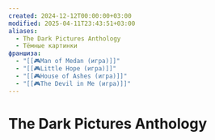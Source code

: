 ```yaml
---
created: 2024-12-12T00:00:00+03:00
modified: 2025-04-11T23:43:51+03:00
aliases:
  - The Dark Pictures Anthology
  - Тëмные картинки
франшиза:
  - "[[🎮Man of Medan (игра)]]"
  - "[[🎮Little Hope (игра)]]"
  - "[[🎮House of Ashes (игра)]]"
  - "[[🎮The Devil in Me (игра)]]"
---
```


# The Dark Pictures Anthology

